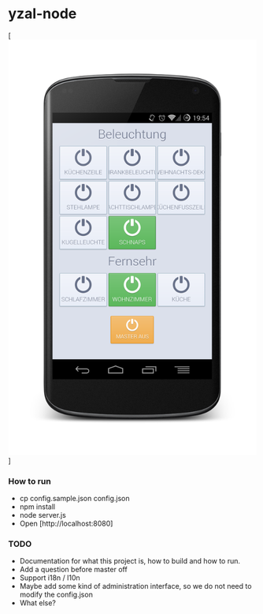 yzal-node
=========

[![yzal-node on a mobile device](https://github.com/cwildfoerster/yzal-node/raw/master/screenshot.png)]

### How to run
* cp config.sample.json config.json
* npm install
* node server.js
* Open [http://localhost:8080]

### TODO
* Documentation for what this project is, how to build and how to run.
* Add a question before master off
* Support i18n / l10n
* Maybe add some kind of administration interface, so we do not need to modify the config.json
* What else?
